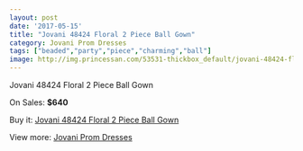 ```yaml
---
layout: post
date: '2017-05-15'
title: "Jovani 48424 Floral 2 Piece Ball Gown"
category: Jovani Prom Dresses
tags: ["beaded","party","piece","charming","ball"]
image: http://img.princessan.com/53531-thickbox_default/jovani-48424-floral-2-piece-ball-gown.jpg
---
```

Jovani 48424 Floral 2 Piece Ball Gown

On Sales: **$640**
<a href="https://www.princessan.com/en/jovani-prom-dresses/24092-jovani-48424-floral-2-piece-ball-gown.html"><amp-img layout="responsive" width="600" height="600" src="//img.princessan.com/53531-thickbox_default/jovani-48424-floral-2-piece-ball-gown.jpg" alt="Jovani 48424 Floral 2 Piece Ball Gown 0" /></a>
<a href="https://www.princessan.com/en/jovani-prom-dresses/24092-jovani-48424-floral-2-piece-ball-gown.html"><amp-img layout="responsive" width="600" height="600" src="//img.princessan.com/53533-thickbox_default/jovani-48424-floral-2-piece-ball-gown.jpg" alt="Jovani 48424 Floral 2 Piece Ball Gown 1" /></a>
<a href="https://www.princessan.com/en/jovani-prom-dresses/24092-jovani-48424-floral-2-piece-ball-gown.html"><amp-img layout="responsive" width="600" height="600" src="//img.princessan.com/53532-thickbox_default/jovani-48424-floral-2-piece-ball-gown.jpg" alt="Jovani 48424 Floral 2 Piece Ball Gown 2" /></a>

Buy it: [Jovani 48424 Floral 2 Piece Ball Gown](https://www.princessan.com/en/jovani-prom-dresses/24092-jovani-48424-floral-2-piece-ball-gown.html "Jovani 48424 Floral 2 Piece Ball Gown")

View more: [Jovani Prom Dresses](https://www.princessan.com/en/207-jovani-prom-dresses "Jovani Prom Dresses")